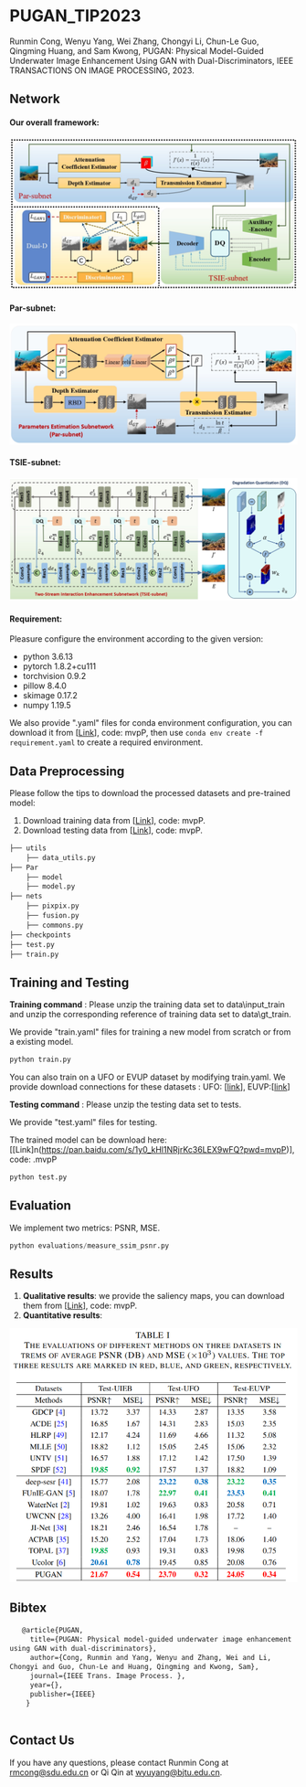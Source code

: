 # PUGAN_TIP2023

Runmin Cong, Wenyu Yang, Wei Zhang, Chongyi Li, Chun-Le Guo, Qingming Huang, and Sam Kwong, PUGAN: Physical Model-Guided Underwater Image Enhancement Using GAN with Dual-Discriminators, IEEE TRANSACTIONS ON IMAGE PROCESSING, 2023.

## Network

#### Our overall framework:

![image](figures/overall.jpg)

#### Par-subnet:

![image](figures/Par-subnet.jpg)

#### TSIE-subnet:

![image](figures/TSIE-subnet.jpg)

#### Requirement:

Pleasure configure the environment according to the given version:

- python 3.6.13
- pytorch 1.8.2+cu111
- torchvision 0.9.2
- pillow 8.4.0
- skimage 0.17.2
- numpy 1.19.5

We also provide ".yaml" files for conda environment configuration, you can download it from [[Link](https://pan.baidu.com/s/1Yayar1TMqjqRlyUrxTfoew?pwd=mvpP)], code: mvpP, then  use `conda env create -f requirement.yaml` to create a required environment.

## Data Preprocessing

 Please follow the tips to download the processed datasets and pre-trained model:

  1. Download training data  from [[Link](https://pan.baidu.com/s/11PGupIgdfN506AYC6jK1ew?pwd=mvpP)], code: mvpP. 
 2. Download testing data from [[Link](https://pan.baidu.com/s/1kNTtddujLjv6KU6BPyUFYA?pwd=mvpP)], code: mvpP.


```python
├── utils
    ├── data_utils.py
├── Par
    ├── model
    ├── model.py
├── nets
    ├── pixpix.py
    ├── fusion.py
    ├── commons.py
├── checkpoints
├── test.py
├── train.py
```


## Training and Testing

**Training command** :
Please unzip the training data set to data\input_train and unzip the corresponding reference of training data set to data\gt_train. 

We provide "train.yaml" files for training a new model from scratch or from a existing model.

```python
python train.py
```

You can also train on a UFO or EVUP dataset by modifying train.yaml. We provide download connections for these datasets : UFO: [[link](https://irvlab.cs.umn.edu/resources/ufo-120-dataset)], EUVP:[[link](http://irvlab.cs.umn.edu/resources/euvp-dataset)]

**Testing command** :
Please unzip the testing data set to tests. 

We provide "test.yaml" files for testing.

The trained model can be download here: [[Link]n(https://pan.baidu.com/s/1y0_kHl1NRjrKc36LEX9wFQ?pwd=mvpP)], code: .mvpP

```python
python test.py
```

## Evaluation

We implement  two metrics: PSNR, MSE.

```python
python evaluations/measure_ssim_psnr.py
```

## Results

1. **Qualitative results**: we provide the saliency maps, you can download them from [[Link](https://pan.baidu.com/s/12hskOHReUg27UbHNlMbh_A?pwd=mvpP)], code: mvpP.
2. **Quantitative results**: 

![image](figures/result.png)

## Bibtex

```
   @article{PUGAN,
     title={PUGAN: Physical model-guided underwater image enhancement using GAN with dual-discriminators},
     author={Cong, Runmin and Yang, Wenyu and Zhang, Wei and Li, Chongyi and Guo, Chun-Le and Huang, Qingming and Kwong, Sam},
     journal={IEEE Trans. Image Process. },
     year={},
     publisher={IEEE}
    }
  
```

## Contact Us

If you have any questions, please contact Runmin Cong at [rmcong@sdu.edu.cn](mailto:rmcong@sdu.edu.cn) or Qi Qin at [wyuyang@bjtu.edu.cn](mailto:wyuyang@bjtu.edu.cn).